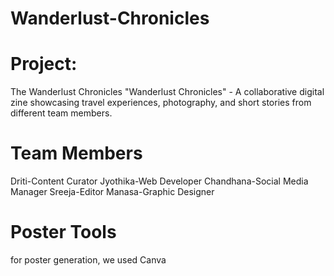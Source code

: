 # Wanderlust-Chronicles
# Project:
The Wanderlust Chronicles
"Wanderlust Chronicles" - A collaborative digital zine showcasing travel experiences, photography, and short stories from different team members.
# Team Members
Driti-Content Curator
Jyothika-Web Developer
Chandhana-Social Media Manager
Sreeja-Editor
Manasa-Graphic Designer
# Poster Tools 
for poster generation, we used
Canva


